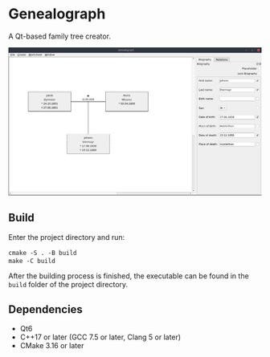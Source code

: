 # Genealograph
A Qt-based family tree creator.

<img src="images/example.png" alt="drawing" width="800"/>

## Build
Enter the project directory and run:
```
cmake -S . -B build
make -C build
```
After the building process is finished, the executable can be found in the `build` folder of the project directory.

## Dependencies
- Qt6
- C++17 or later (GCC 7.5 or later, Clang 5 or later)
- CMake 3.16 or later